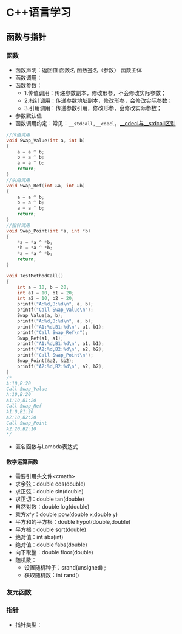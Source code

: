 # C++语言学习

## 函数与指针

### 函数

- 函数声明：返回值 函数名 函数签名（参数） 函数主体
- 函数调用：
- 函数参数：
  - 1.传值调用：传递参数副本，修改形参，不会修改实际参数；
  - 2.指针调用：传递参数地址副本，修改形参，会修改实际参数；
  - 3.引用调用：传递参数引用，修改形参，会修改实际参数；
- 参数默认值
- 函数调用约定：常见：`__stdcall,__cdecl`，[__cdecl与__stdcall区别](https://www.cnblogs.com/sober/archive/2009/09/01/1558178.html)

```C++
//传值调用
void Swap_Value(int a, int b)
{
	a = a ^ b;
	b = a ^ b;
	a = a ^ b;
	return;
}
//引用调用
void Swap_Ref(int &a, int &b)
{
	a = a ^ b;
	b = a ^ b;
	a = a ^ b;
	return;
}
//指针调用
void Swap_Point(int *a, int *b)
{
	*a = *a ^ *b;
	*b = *a ^ *b;
	*a = *a ^ *b;
	return;
}

void TestMethodCall()
{
	int a = 10, b = 20;
	int a1 = 10, b1 = 20;
	int a2 = 10, b2 = 20;
	printf("A:%d,B:%d\n", a, b);
	printf("Call Swap_Value\n");
	Swap_Value(a, b);
	printf("A:%d,B:%d\n", a, b);
	printf("A1:%d,B1:%d\n", a1, b1);
	printf("Call Swap_Ref\n");
	Swap_Ref(a1, a1);
	printf("A1:%d,B1:%d\n", a1, b1);
	printf("A2:%d,B2:%d\n", a2, b2);
	printf("Call Swap_Point\n");
	Swap_Point(&a2, &b2);
	printf("A2:%d,B2:%d\n", a2, b2);
}
/*
A:10,B:20
Call Swap_Value
A:10,B:20
A1:10,B1:20
Call Swap_Ref
A1:0,B1:20
A2:10,B2:20
Call Swap_Point
A2:20,B2:10
*/
```

- 匿名函数与Lambda表达式

#### 数学运算函数

- 需要引用头文件\<cmath>
- 求余弦：double cos(double)
- 求正弦：double sin(double)
- 求正切：double tan(double)
- 自然对数：double log(double)
- 乘方x^y：double pow(double x,double y)
- 平方和的平方根：double hypot(double,double)
- 平方根：double sqrt(double)
- 绝对值：int abs(int)
- 绝对值：double fabs(double)
- 向下取整：double floor(double)
- 随机数：
  - 设置随机种子：srand(unsigned) ;
  - 获取随机数：int rand()

### 友元函数


### 指针

- 指针类型：
